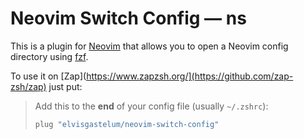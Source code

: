 # Neovim Switch Config — ns

This is a plugin for [Neovim](https://neovim.io/) that allows you to open a
Neovim config directory using [fzf](https://github.com/junegunn/fzf).

To use it on [Zap](https://www.zapzsh.org/](https://github.com/zap-zsh/zap) just put:

> Add this to the **end** of your config file (usually `~/.zshrc`):
>
> ```zsh
> plug "elvisgastelum/neovim-switch-config"
> ```

